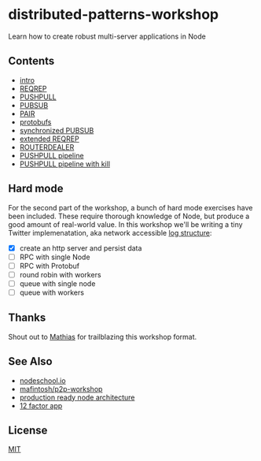# distributed-patterns-workshop
Learn how to create robust multi-server applications in Node

## Contents
- [intro](00.html)
- [REQREP](01.html)
- [PUSHPULL](02.html)
- [PUBSUB]()
- [PAIR]()
- [protobufs]()
- [synchronized PUBSUB]()
- [extended REQREP]()
- [ROUTERDEALER]()
- [PUSHPULL pipeline]()
- [PUSHPULL pipeline with kill]()

## Hard mode
For the second part of the workshop, a bunch of hard mode exercises have been
included. These require thorough knowledge of Node, but produce a good amount
of real-world value. In this workshop we'll be writing a tiny Twitter
implemenatation, aka network accessible [log structure][log]:
- [x] create an http server and persist data
- [ ] RPC with single Node
- [ ] RPC with Protobuf
- [ ] round robin with workers
- [ ] queue with single node
- [ ] queue with workers

## Thanks
Shout out to [Mathias](https://github.com/mafintosh) for trailblazing this
workshop format.

## See Also
- [nodeschool.io](https://nodeschool.io)
- [mafintosh/p2p-workshop](https://github.com/mafintosh/p2p-workshop)
- [production ready node architecture](https://www.youtube.com/watch?v=9Qg9q5ABsvE)
- [12 factor app](http://12factor.net/)

## License
[MIT](https://tldrlegal.com/license/mit-license)

[log]: https://engineering.linkedin.com/distributed-systems/log-what-every-software-engineer-should-know-about-real-time-datas-unifying
